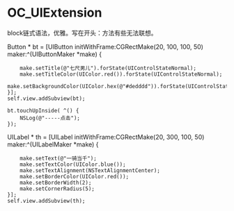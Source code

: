 # OC_UIExtension
block链式语法，优雅。写在开头：方法有些无法联想。

        
Button * bt = [UIButton initWithFrame:CGRectMake(20, 100, 100, 50) maker:^(UIButtonMaker *make) {
        
        make.setTitle(@"七尺男儿").forState(UIControlStateNormal);
        make.setTitleColor(UIColor.red()).forState(UIControlStateNormal);
        make.setBackgroundColor(UIColor.hex(@"#dedddd")).forState(UIControlStateNormal);
    }];
    self.view.addSubview(bt);
    
    bt.touchUpInside( ^() {
        NSLog(@"-----点击");
    });
    
UILabel * th = [UILabel initWithFrame:CGRectMake(20, 300, 100, 50) maker:^(UILabelMaker *make) {
        
        make.setText(@"一骑当千");
        make.setTextColor(UIColor.blue());
        make.setTextAlignment(NSTextAlignmentCenter);
        make.setBorderColor(UIColor.red());
        make.setBorderWidth(2);
        make.setCornerRadius(5);
    }];
    self.view.addSubview(th);
